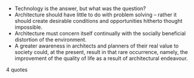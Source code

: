  - Technology is the answer, but what was the question?
 - Architecture should have little to do with problem solving – rather it should create desirable conditions and opportunities hitherto thought impossible.
 - Architecture must concern itself continually with the socially beneficial distortion of the environment.
 - A greater awareness in architects and planners of their real value to society could, at the present, result in that rare occurrence, namely, the improvement of the quality of life as a result of architectural endeavour.

4 quotes